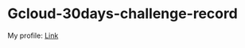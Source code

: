 # Gcloud-30days-challenge-record
My profile: [Link](https://www.cloudskillsboost.google/public_profiles/ed331e45-ce59-4fa6-be42-4c2c8d3e681d)
